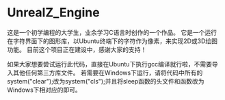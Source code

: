 # UnrealZ_Engine
  这是一个初学编程的大学生，业余学习C语言时创作的一个作品。
  它是一个运行在字符界面下的图形库，以Ubuntu终端下的字符作为像素，来实现2D或3D绘图功能。
  目前这个项目正在建设中，感谢大家的支持！
  
  如果大家想要尝试运行此代码，直接在Ubuntu下执行gcc编译就行啦，不需要导入其他任何第三方库文件。
  若需要在Windows下运行，请将代码中所有的system("clear");改为system("cls");并且将sleep函数的头文件和函数改为Windows下相对应的即可。
